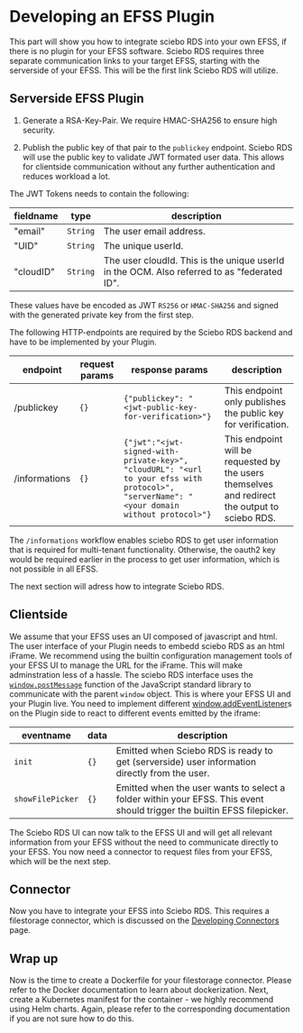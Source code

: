# Developing an EFSS Plugin

This part will show you how to integrate sciebo RDS into your own EFSS, if there is no plugin for your EFSS software.
Sciebo RDS requires three separate communication links to your target EFSS, starting with the serverside of your EFSS. This will be the first link Sciebo RDS will utilize.

## Serverside EFSS Plugin

1. Generate a RSA-Key-Pair. We require HMAC-SHA256 to ensure high security.

2. Publish the public key of that pair to the `publickey` endpoint. Sciebo RDS will use the public key to validate JWT formated user data. This allows for clientside communication without any further authentication and reduces workload a lot.

The JWT Tokens needs to contain the following:

| fieldname | type     | description                                                                                 |
| --------- | -------- | ------------------------------------------------------------------------------------------- |
| "email"   | `String` | The user email address.                                                                     |
| "UID"     | `String` | The unique userId.                                                                          |
| "cloudID" | `String` | The user cloudId. This is the unique userId in the OCM. Also referred to as "federated ID". |

These values have be encoded as JWT `RS256` or `HMAC-SHA256` and signed with the generated private key from the first step.

The following HTTP-endpoints are required by the Sciebo RDS backend and have to be implemented by your Plugin.

| endpoint      | request params | response params                                                                                                                           | description                                                                                    |
| ------------- | -------------- | ----------------------------------------------------------------------------------------------------------------------------------------- | ---------------------------------------------------------------------------------------------- |
| /publickey    | `{}`           | `{"publickey": "<jwt-public-key-for-verification>"}`                                                                                      | This endpoint only publishes the public key for verification.                                  |
| /informations | `{}`           | `{"jwt":"<jwt-signed-with-private-key>", "cloudURL": "<url to your efss with protocol>", "serverName": "<your domain without protocol>"}` | This endpoint will be requested by the users themselves and redirect the output to sciebo RDS. |

The `/informations` workflow enables sciebo RDS to get user information that is required for multi-tenant functionality. Otherwise, the oauth2 key would be required earlier in the process to get user information, which is not possible in all EFSS.

The next section will adress how to integrate Sciebo RDS.

## Clientside

We assume that your EFSS uses an UI composed of javascript and html.
The user interface of your Plugin needs to embedd sciebo RDS as an html iFrame. We recommend using the builtin configuration management tools of your EFSS UI to manage the URL for the iFrame. This will make adminstration less of a hassle.
The sciebo RDS interface uses the [`window.postMessage`](https://developer.mozilla.org/en-US/docs/Web/API/Window/postMessage) function of the JavaScript standard library to communicate with the parent `window` object. This is where your EFSS UI and your Plugin live. You need to implement different [window.addEventListener](https://developer.mozilla.org/en-US/docs/Web/API/EventTarget/addEventListener)s on the Plugin side to react to different events emitted by the iframe:

| eventname        | data | description                                                                                                             |
| ---------------- | ---- | ----------------------------------------------------------------------------------------------------------------------- |
| `init`           | `{}` | Emitted when Sciebo RDS is ready to get (serverside) user information directly from the user.                           |
| `showFilePicker` | `{}` | Emitted when the user wants to select a folder within your EFSS. This event should trigger the builtin EFSS filepicker. |


The Sciebo RDS UI can now talk to the EFSS UI and will get all relevant information from your EFSS without the need to communicate directly to your EFSS. You now need a connector to request files from your EFSS, which will be the next step.

## Connector

Now you have to integrate your EFSS into Sciebo RDS. This requires a filestorage connector, which is discussed on the [Developing Connectors](/documentation/development/contributing/developing-connectors) page.

## Wrap up

Now is the time to create a Dockerfile for your filestorage connector. Please refer to the Docker documentation to learn about dockerization. Next, create a Kubernetes manifest for the container - we highly recommend using Helm charts. Again, please refer to the corresponding documentation if you are not sure how to do this.
<!-- Now you can spin up your connector to connect sciebo RDS with your efss storage, place your server- and clientside code into your efss ui and you are ready to go. -->